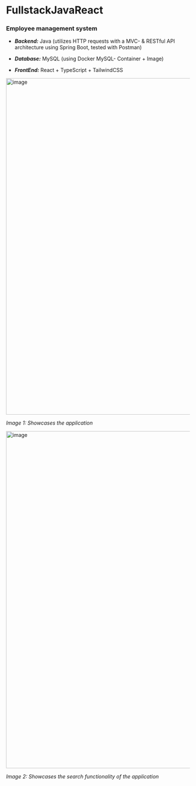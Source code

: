 # FullstackJavaReact
### Employee management system

- ***Backend:*** Java (utilizes HTTP requests with a MVC- & RESTful API architecture using Spring Boot, tested with Postman)

- ***Database:*** MySQL (using Docker MySQL- Container + Image)

- ***FrontEnd:*** React + TypeScript + TailwindCSS


<img width="919" alt="image" src="https://github.com/navidasaman/FullstackJavaReact/assets/119083568/74872550-d08a-4c9d-b46c-b7ed19ee7d5a">

_Image 1: Showcases the application_

<img width="921" alt="image" src="https://github.com/navidasaman/FullstackJavaReact/assets/119083568/6d312735-6c66-4500-94c4-6fd40e236097">

*Image 2: Showcases the search functionality of the application*
